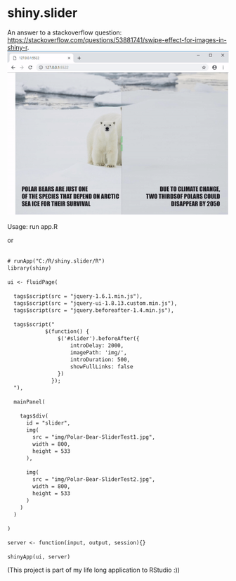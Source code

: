 # shiny.slider

An answer to a stackoverflow question: https://stackoverflow.com/questions/53881741/swipe-effect-for-images-in-shiny-r.
![Slidy_Polars](ezgif-2-c608fe83aa14.gif)

Usage: run app.R

or

```

# runApp("C:/R/shiny.slider/R")
library(shiny)

ui <- fluidPage(
  
  tags$script(src = "jquery-1.6.1.min.js"),
  tags$script(src = "jquery-ui-1.8.13.custom.min.js"),
  tags$script(src = "jquery.beforeafter-1.4.min.js"),
  
  tags$script("
            $(function() {
                $('#slider').beforeAfter({
                    introDelay: 2000,
                    imagePath: 'img/',
                    introDuration: 500,
                    showFullLinks: false
                })
              });
  "),
  
  mainPanel(
    
    tags$div(
      id = "slider",
      img(
        src = "img/Polar-Bear-SliderTest1.jpg", 
        width = 800, 
        height = 533
      ),
      
      img(
        src = "img/Polar-Bear-SliderTest2.jpg", 
        width = 800, 
        height = 533
      )
    )
  )
  
)

server <- function(input, output, session){}

shinyApp(ui, server)

```

(This project is part of my life long application to RStudio :))
